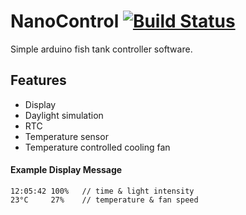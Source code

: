 # NanoControl [![Build Status](https://travis-ci.org/f-masche/nano-control.svg?branch=master)](https://travis-ci.org/f-masche/nano-control)
Simple arduino fish tank controller software.

## Features
- Display
- Daylight simulation
- RTC
- Temperature sensor
- Temperature controlled cooling fan

#### Example Display Message
```
12:05:42 100%   // time & light intensity
23°C     27%    // temperature & fan speed
```
